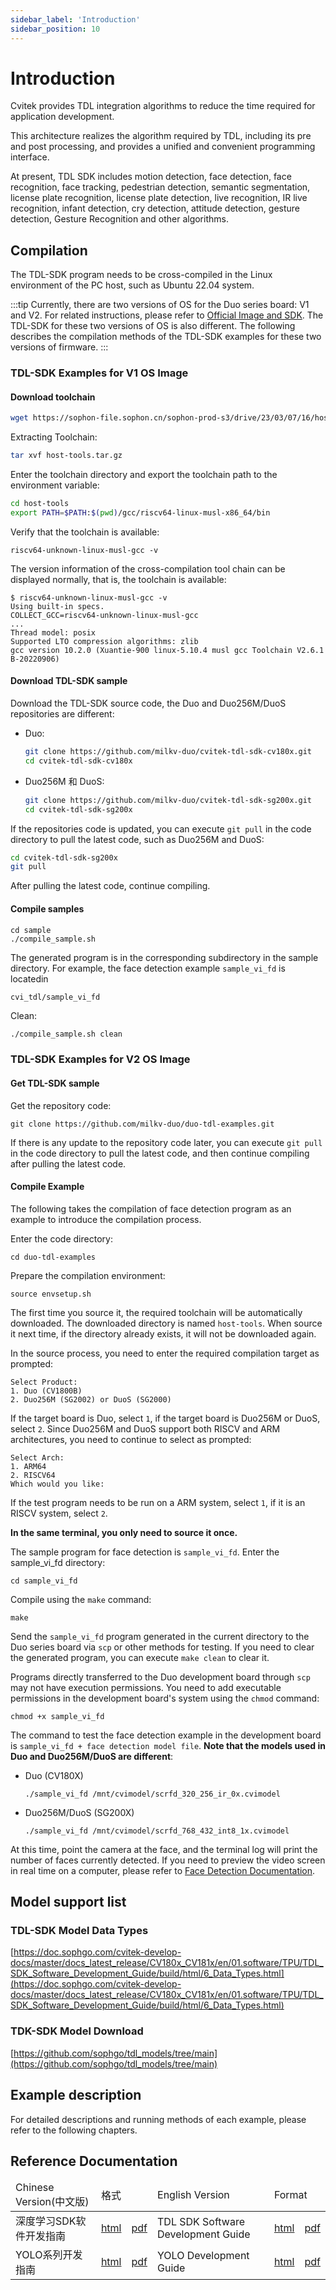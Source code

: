 ```yaml
---
sidebar_label: 'Introduction'
sidebar_position: 10
---
```


# Introduction

Cvitek provides TDL integration algorithms to reduce the time required for application development.

This architecture realizes the algorithm required by TDL, including its pre and post processing, and provides a unified and convenient programming interface.

At present, TDL SDK includes motion detection, face detection, face recognition, face tracking, pedestrian detection, semantic segmentation, license plate recognition, license plate detection, live recognition, IR live recognition, infant detection, cry detection, attitude detection, gesture detection, Gesture Recognition and other algorithms.

## Compilation

The TDL-SDK program needs to be cross-compiled in the Linux environment of the PC host, such as Ubuntu 22.04 system.

:::tip
Currently, there are two versions of OS for the Duo series board: V1 and V2. For related instructions, please refer to [Official Image and SDK](https://milkv.io/docs/duo/resources/image-sdk). The TDL-SDK for these two versions of OS is also different. The following describes the compilation methods of the TDL-SDK examples for these two versions of firmware.
:::

### TDL-SDK Examples for V1 OS Image

#### Download toolchain

```bash
wget https://sophon-file.sophon.cn/sophon-prod-s3/drive/23/03/07/16/host-tools.tar.gz
```

Extracting Toolchain:
```bash
tar xvf host-tools.tar.gz
```

Enter the toolchain directory and export the toolchain path to the environment variable:
```bash
cd host-tools
export PATH=$PATH:$(pwd)/gcc/riscv64-linux-musl-x86_64/bin
```

Verify that the toolchain is available:
```
riscv64-unknown-linux-musl-gcc -v
```

The version information of the cross-compilation tool chain can be displayed normally, that is, the toolchain is available:
```
$ riscv64-unknown-linux-musl-gcc -v
Using built-in specs.
COLLECT_GCC=riscv64-unknown-linux-musl-gcc
...
Thread model: posix
Supported LTO compression algorithms: zlib
gcc version 10.2.0 (Xuantie-900 linux-5.10.4 musl gcc Toolchain V2.6.1 B-20220906)
```

#### Download TDL-SDK sample

Download the TDL-SDK source code, the Duo and Duo256M/DuoS repositories are different:

- Duo:
  ```bash
  git clone https://github.com/milkv-duo/cvitek-tdl-sdk-cv180x.git
  cd cvitek-tdl-sdk-cv180x
  ```

- Duo256M 和 DuoS:
  ```bash
  git clone https://github.com/milkv-duo/cvitek-tdl-sdk-sg200x.git
  cd cvitek-tdl-sdk-sg200x
  ```

If the repositories code is updated, you can execute `git pull` in the code directory to pull the latest code, such as Duo256M and DuoS:
```bash
cd cvitek-tdl-sdk-sg200x
git pull
```
After pulling the latest code, continue compiling.

#### Compile samples

```
cd sample
./compile_sample.sh
```

The generated program is in the corresponding subdirectory in the sample directory. For example, the face detection example `sample_vi_fd` is locatedin
```
cvi_tdl/sample_vi_fd
```

Clean:
```bash
./compile_sample.sh clean
```

### TDL-SDK Examples for V2 OS Image

#### Get TDL-SDK sample

Get the repository code:
```
git clone https://github.com/milkv-duo/duo-tdl-examples.git
```

If there is any update to the repository code later, you can execute `git pull` in the code directory to pull the latest code, and then continue compiling after pulling the latest code.

#### Compile Example

The following takes the compilation of face detection program as an example to introduce the compilation process.

Enter the code directory:
```
cd duo-tdl-examples
```

Prepare the compilation environment:
```
source envsetup.sh
```
The first time you source it, the required toolchain will be automatically downloaded. The downloaded directory is named `host-tools`. When source it next time, if the directory already exists, it will not be downloaded again.

In the source process, you need to enter the required compilation target as prompted:
```
Select Product:
1. Duo (CV1800B)
2. Duo256M (SG2002) or DuoS (SG2000)
```
If the target board is Duo, select `1`, if the target board is Duo256M or DuoS, select `2`. Since Duo256M and DuoS support both RISCV and ARM architectures, you need to continue to select as prompted:
```
Select Arch:
1. ARM64
2. RISCV64
Which would you like:
```
If the test program needs to be run on a ARM system, select `1`, if it is an RISCV system, select `2`.

**In the same terminal, you only need to source it once.**

The sample program for face detection is `sample_vi_fd`. Enter the sample_vi_fd directory:
```
cd sample_vi_fd
```
Compile using the `make` command:
```
make
```
Send the `sample_vi_fd` program generated in the current directory to the Duo series board via `scp` or other methods for testing. If you need to clear the generated program, you can execute `make clean` to clear it.

Programs directly transferred to the Duo development board through `scp` may not have execution permissions. You need to add executable permissions in the development board's system using the `chmod` command:
```
chmod +x sample_vi_fd
```

The command to test the face detection example in the development board is `sample_vi_fd + face detection model file`. **Note that the models used in Duo and Duo256M/DuoS are different**:

- Duo (CV180X)
  ```
  ./sample_vi_fd /mnt/cvimodel/scrfd_320_256_ir_0x.cvimodel
  ```

- Duo256M/DuoS (SG200X)
  ```
  ./sample_vi_fd /mnt/cvimodel/scrfd_768_432_int8_1x.cvimodel
  ```

At this time, point the camera at the face, and the terminal log will print the number of faces currently detected. If you need to preview the video screen in real time on a computer, please refer to [Face Detection Documentation](https://milkv.io/docs/duo/application-development/tdl-sdk/tdl-sdk-face-detection).

## Model support list

### TDL-SDK Model Data Types

[https://doc.sophgo.com/cvitek-develop-docs/master/docs_latest_release/CV180x_CV181x/en/01.software/TPU/TDL_SDK_Software_Development_Guide/build/html/6_Data_Types.html](https://doc.sophgo.com/cvitek-develop-docs/master/docs_latest_release/CV180x_CV181x/en/01.software/TPU/TDL_SDK_Software_Development_Guide/build/html/6_Data_Types.html)

### TDK-SDK Model Download

[https://github.com/sophgo/tdl_models/tree/main](https://github.com/sophgo/tdl_models/tree/main)

## Example description

For detailed descriptions and running methods of each example, please refer to the following chapters.

## Reference Documentation

<table>
<thead>
  <tr>
    <td>Chinese Version(中文版)</td>
    <td colspan="2">格式</td>
    <td>English Version</td>
    <td colspan="2">Format</td>
  </tr>
</thead>
<tbody>
	<tr>
    <td>深度学习SDK软件开发指南</td>
    <td><a href="http://doc.sophgo.com/cvitek-develop-docs/master/docs_latest_release/CV180x_CV181x/zh/01.software/TPU/TDL_SDK_Software_Development_Guide/build/html/index.html">html</a></td>
    <td><a href="https://doc.sophgo.com/cvitek-develop-docs/master/docs_latest_release/CV180x_CV181x/zh/01.software/TPU/TDL_SDK_Software_Development_Guide/build/TDLSDKSoftwareDevelopmentGuide_zh.pdf">pdf</a></td>
    <td>TDL SDK Software Development Guide</td>
    <td><a href="http://doc.sophgo.com/cvitek-develop-docs/master/docs_latest_release/CV180x_CV181x/en/01.software/TPU/TDL_SDK_Software_Development_Guide/build/html/index.html">html</a></td>
    <td><a href="http://doc.sophgo.com/cvitek-develop-docs/master/docs_latest_release/CV180x_CV181x/en/01.software/TPU/TDL_SDK_Software_Development_Guide/build/TDLSDKSoftwareDevelopmentGuide_en.pdf">pdf</a></td>
  </tr>
  <tr>
    <td>YOLO系列开发指南</td>
    <td><a href="http://doc.sophgo.com/cvitek-develop-docs/master/docs_latest_release/CV180x_CV181x/zh/01.software/TPU/YOLO_Development_Guide/build/html/index.html">html</a></td>
    <td><a href="http://doc.sophgo.com/cvitek-develop-docs/master/docs_latest_release/CV180x_CV181x/zh/01.software/TPU/YOLO_Development_Guide/build/YOLODevelopmentGuide_zh.pdf">pdf</a></td>
    <td>YOLO Development Guide</td>
    <td><a href="http://doc.sophgo.com/cvitek-develop-docs/master/docs_latest_release/CV180x_CV181x/en/01.software/TPU/YOLO_Development_Guide/build/html/index.html">html</a></td>
    <td><a href="http://doc.sophgo.com/cvitek-develop-docs/master/docs_latest_release/CV180x_CV181x/en/01.software/TPU/YOLO_Development_Guide/build/YOLODevelopmentGuide_en.pdf">pdf</a></td>
  </tr>
</tbody>
</table>
